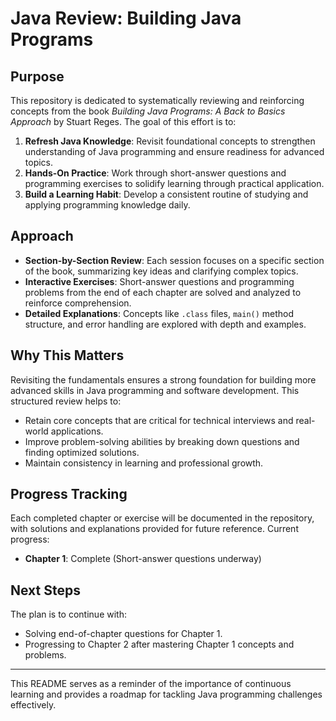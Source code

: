 # Java Review: Building Java Programs

## Purpose
This repository is dedicated to systematically reviewing and reinforcing concepts from the book *Building Java Programs: A Back to Basics Approach* by Stuart Reges. The goal of this effort is to:

1. **Refresh Java Knowledge**: Revisit foundational concepts to strengthen understanding of Java programming and ensure readiness for advanced topics.
2. **Hands-On Practice**: Work through short-answer questions and programming exercises to solidify learning through practical application.
3. **Build a Learning Habit**: Develop a consistent routine of studying and applying programming knowledge daily.

## Approach
- **Section-by-Section Review**: Each session focuses on a specific section of the book, summarizing key ideas and clarifying complex topics.
- **Interactive Exercises**: Short-answer questions and programming problems from the end of each chapter are solved and analyzed to reinforce comprehension.
- **Detailed Explanations**: Concepts like `.class` files, `main()` method structure, and error handling are explored with depth and examples.

## Why This Matters
Revisiting the fundamentals ensures a strong foundation for building more advanced skills in Java programming and software development. This structured review helps to:
- Retain core concepts that are critical for technical interviews and real-world applications.
- Improve problem-solving abilities by breaking down questions and finding optimized solutions.
- Maintain consistency in learning and professional growth.

## Progress Tracking
Each completed chapter or exercise will be documented in the repository, with solutions and explanations provided for future reference. Current progress:
- **Chapter 1**: Complete (Short-answer questions underway)

## Next Steps
The plan is to continue with:
- Solving end-of-chapter questions for Chapter 1.
- Progressing to Chapter 2 after mastering Chapter 1 concepts and problems.

---

This README serves as a reminder of the importance of continuous learning and provides a roadmap for tackling Java programming challenges effectively.
